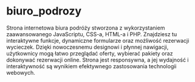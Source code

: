 ﻿# biuro_podrozy
Strona internetowa biura podróży stworzona z wykorzystaniem zaawansowanego JavaScriptu, CSS-a, HTML-a i PHP. Znajdziesz tu interaktywne funkcje, dynamiczne formularze oraz możliwość rezerwacji wycieczek. Dzięki nowoczesnemu designowi i płynnej nawigacji, użytkownicy mogą łatwo przeglądać oferty, wybierać pakiety oraz dokonywać rezerwacji online. Strona jest responsywna, a jej wydajność i interaktywność są wynikiem efektywnego zastosowania technologii webowych.
